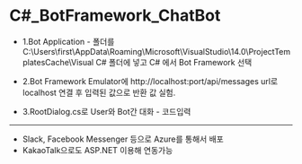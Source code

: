 # C#_BotFramework_ChatBot

* 1.Bot Application - 폴더를 C:\Users\first\AppData\Roaming\Microsoft\VisualStudio\14.0\ProjectTemplatesCache\Visual C# 폴더에 넣고 C# 에서 Bot Framework 선택

* 2.Bot Framework Emulator에 http://localhost:port/api/messages url로 localhost 연결 후 입력된 값으로 반환 값 실험.

* 3.RootDialog.cs로 User와 Bot간 대화 - 코드입력

<hr/>

* Slack, Facebook Messenger 등으로 Azure를 통해서 배포
* KakaoTalk으로도 ASP.NET 이용해 연동가능
